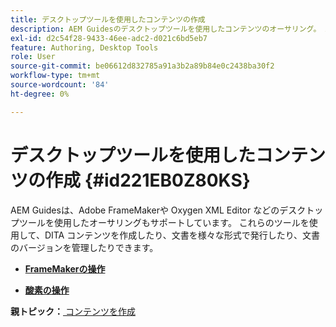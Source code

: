 ```yaml
---
title: デスクトップツールを使用したコンテンツの作成
description: AEM Guidesのデスクトップツールを使用したコンテンツのオーサリング。 Adobe FrameMakerと Oxygen XML Editor を使用して DITA コンテンツを作成および公開する方法を説明します。
exl-id: d2c54f28-9433-46ee-adc2-d021c6bd5eb7
feature: Authoring, Desktop Tools
role: User
source-git-commit: be06612d832785a91a3b2a89b84e0c2438ba30f2
workflow-type: tm+mt
source-wordcount: '84'
ht-degree: 0%

---
```


# デスクトップツールを使用したコンテンツの作成 {#id221EB0Z80KS}

AEM Guidesは、Adobe FrameMakerや Oxygen XML Editor などのデスクトップツールを使用したオーサリングもサポートしています。 これらのツールを使用して、DITA コンテンツを作成したり、文書を様々な形式で発行したり、文書のバージョンを管理したりできます。

- **[FrameMakerの操作](author-desktop-framemaker.md)**

- **[酸素の操作](author-desktop-oxygen.md)**


**親トピック：**[ コンテンツを作成 ](authoring-content.md)
